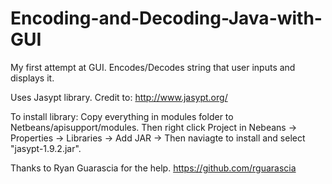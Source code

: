 # Encoding-and-Decoding-Java-with-GUI
  My first attempt at GUI. Encodes/Decodes string that user inputs and displays it. 
  
  Uses Jasypt library. Credit to: http://www.jasypt.org/
 
  To install library: Copy everything in modules folder to Netbeans/apisupport/modules. Then right click Project in Nebeans -> Properties ->   Libraries -> Add JAR -> Then naviagte to install and select "jasypt-1.9.2.jar".
 
  Thanks to Ryan Guarascia for the help. https://github.com/rguarascia

 
